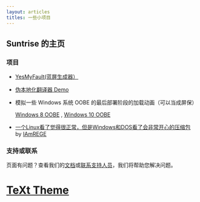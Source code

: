 ```yaml
---
layout: articles
titles: 一些小项目
---
```


## Suntrise 的主页
### 项目
* [YesMyFault(蓝屏生成器）](https://suntrise.github.io/yesmyfault)
* [伪本地化翻译器 Demo](https://suntrise.github.io/pseudo)
* 模拟一些 Windows 系统 OOBE 的最后部署阶段的加载动画（可以当成屏保）

   [Windows 8 OOBE](https://suntrise.github.io/Win8OOBE.html) , [Windows 10 OOBE](https://suntrise.github.io/Win10OOBE.html)
* [一个Linux看了觉得很正常，但是Windows和DOS看了会非常开心的压缩包](https://suntrise.github.io/happydos.tgz) by [IAmREGE](https://github.com/IAmREGE)

### 支持或联系
页面有问题？查看我们的[文档](https://docs.github.com/categories/github-pages-basics/)或[联系支持人员](https://support.github.com/contact)，我们将帮助您解决问题。

# [TeXt Theme](https://github.com/kitian616/jekyll-TeXt-theme)
